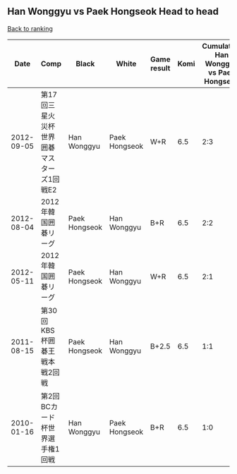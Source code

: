 ## Han Wonggyu vs Paek Hongseok Head to head

[Back to ranking](../../index.md)




| **Date** | **Comp** | **Black** | **White** | **Game result** | **Komi** | **Cumulative Han Wonggyu vs Paek Hongseok** | **Han Wonggyu streak** | **Paek Hongseok streak** | 
| --- | --- | --- | --- | --- | --- | --- | --- | --- |
| 2012-09-05 | 第17回三星火災杯世界囲碁マスターズ1回戦E2 | Han Wonggyu | Paek Hongseok | W+R | 6.5 | 2:3 | 0 | 2 | 
| 2012-08-04 | 2012年韓国囲碁リーグ | Paek Hongseok | Han Wonggyu | B+R | 6.5 | 2:2 | 0 | 1 | 
| 2012-05-11 | 2012年韓国囲碁リーグ | Paek Hongseok | Han Wonggyu | W+R | 6.5 | 2:1 | 1 | 0 | 
| 2011-08-15 | 第30回KBS杯囲碁王戦本戦2回戦 | Paek Hongseok | Han Wonggyu | B+2.5 | 6.5 | 1:1 | 0 | 1 | 
| 2010-01-16 | 第2回BCカード杯世界選手権1回戦 | Han Wonggyu | Paek Hongseok | B+R | 6.5 | 1:0 | 1 | 0 |




